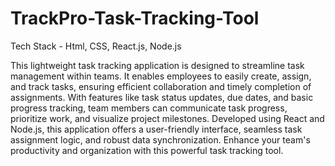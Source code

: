 # TrackPro-Task-Tracking-Tool

Tech Stack - Html, CSS, React.js, Node.js

This lightweight task tracking application is designed to streamline task management within teams. It enables employees to easily create, assign, and track tasks, ensuring efficient collaboration and timely completion of assignments. With features like task status updates, due dates, and basic progress tracking, team members can communicate task progress, prioritize work, and visualize project milestones. Developed using React and Node.js, this application offers a user-friendly interface, seamless task assignment logic, and robust data synchronization. Enhance your team's productivity and organization with this powerful task tracking tool.
